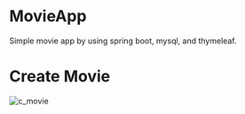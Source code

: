 # MovieApp
Simple movie app by using spring boot, mysql, and thymeleaf.
# Create Movie
![c_movie](https://user-images.githubusercontent.com/45649966/159101253-b34e75e7-baa5-41d0-93d0-84e7abc78b1e.PNG)
